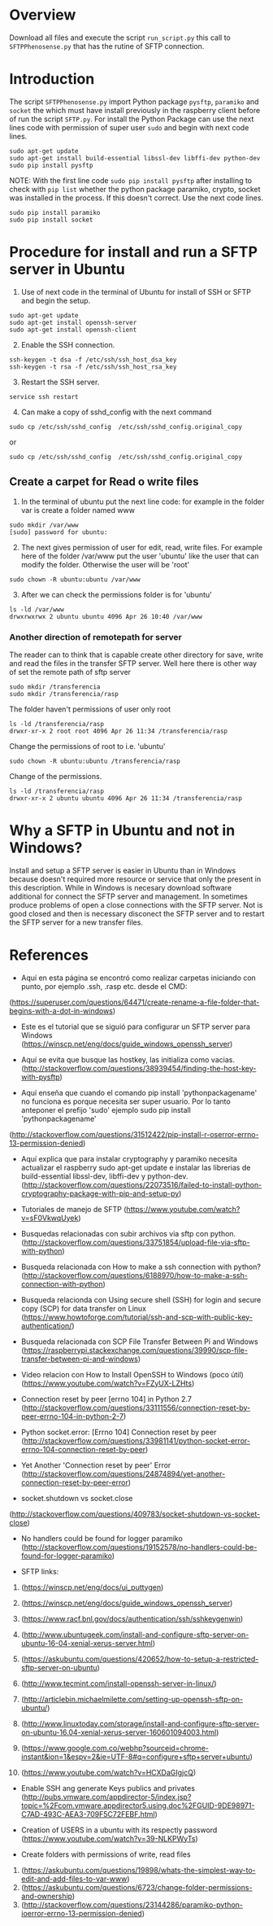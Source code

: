 # Overview

Download all files and execute the script `run_script.py` this call to `SFTPPhenosense.py` that has the rutine of SFTP connection.

# Introduction

The script `SFTPPhenosense.py` import Python package `pysftp`, `paramiko` and `socket` the which must have install previously in the raspberry client before of run the script `SFTP.py`. For install the Python Package can use the next lines code with permission of super user `sudo` and begin with next code lines.

```
sudo apt-get update
sudo apt-get install build-essential libssl-dev libffi-dev python-dev
sudo pip install pysftp
```

NOTE: With the first line code `sudo pip install pysftp` after installing to check with `pip list` whether the python package paramiko, crypto, socket was installed in the process. If this doesn't correct. Use the next code lines.  
```
sudo pip install paramiko
sudo pip install socket
```

# Procedure for install and run a SFTP server in Ubuntu
1. Use of next code in the terminal of Ubuntu for install of SSH or SFTP and begin the setup.

```
sudo apt-get update
sudo apt-get install openssh-server
sudo apt-get install openssh-client
```

2. Enable the SSH connection.

```
ssh-keygen -t dsa -f /etc/ssh/ssh_host_dsa_key
ssh-keygen -t rsa -f /etc/ssh/ssh_host_rsa_key
```

3. Restart the SSH server.

```
service ssh restart
```

4. Can make a copy of sshd_config with the next command
```
sudo cp /etc/ssh/sshd_config  /etc/ssh/sshd_config.original_copy
```
or 
```
sudo cp /etc/ssh/sshd_config  /etc/ssh/sshd_config.original_copy
```

## Create a carpet for Read o write files

1. In the terminal of ubuntu put the next line code: for example in the folder var is create a folder named www
```
sudo mkdir /var/www
[sudo] password for ubuntu: 
```
2. The next gives permission of user for edit, read, write files. For example here of the folder /var/www put the user 'ubuntu' like the user that can modify the folder. Otherwise the user will be 'root' 
```
sudo chown -R ubuntu:ubuntu /var/www
```
3. After we can check the permissions folder is for 'ubuntu'
```
ls -ld /var/www
drwxrwxrwx 2 ubuntu ubuntu 4096 Apr 26 10:40 /var/www
```
### Another direction of remotepath for server  

The reader can to think that is capable create other directory for save, write and read the files in the transfer SFTP server. Well here there is other way of set the remote path of sftp server

```
sudo mkdir /transferencia
sudo mkdir /transferencia/rasp
```

The folder haven't permissions of user only root
```
ls -ld /transferencia/rasp
drwxr-xr-x 2 root root 4096 Apr 26 11:34 /transferencia/rasp
```
Change the permissions of root to i.e. 'ubuntu'
```
sudo chown -R ubuntu:ubuntu /transferencia/rasp
```
Change of the permissions.
```
ls -ld /transferencia/rasp
drwxr-xr-x 2 ubuntu ubuntu 4096 Apr 26 11:34 /transferencia/rasp
```

# Why a SFTP in Ubuntu and not in Windows?

Install and setup a SFTP server is easier in Ubuntu than in Windows because doesn't required more resource or service that only the present in this description. While in Windows is necesary download software additional for connect the SFTP server and management. In sometimes produce problems of open a close connections with the SFTP server.  Not is good closed and then is necessary disconect the SFTP server and to restart the SFTP server for a new transfer files. 


# References

- Aquí en esta página se encontró como realizar carpetas iniciando con punto, por ejemplo .ssh, .rasp etc. desde el CMD:

(https://superuser.com/questions/64471/create-rename-a-file-folder-that-begins-with-a-dot-in-windows)

- Este es el tutorial que se siguió para configurar un SFTP server para Windows
(https://winscp.net/eng/docs/guide_windows_openssh_server)

- Aquí se evita que busque las hostkey, las initializa como vacias.
(http://stackoverflow.com/questions/38939454/finding-the-host-key-with-pysftp)

- Aquí enseña que cuando el comando pip install 'pythonpackagename' no funciona es porque necesita ser super usuario. Por lo tanto anteponer el prefijo 'sudo' ejemplo sudo pip install 'pythonpackagename'
	
(http://stackoverflow.com/questions/31512422/pip-install-r-oserror-errno-13-permission-denied)

- Aquí explica que para instalar cryptography y paramiko necesita actualizar el raspberry sudo apt-get update e instalar las librerias de build-essential libssl-dev, libffi-dev y python-dev.
(http://stackoverflow.com/questions/22073516/failed-to-install-python-cryptography-package-with-pip-and-setup-py)

- Tutoriales de manejo de SFTP 
(https://www.youtube.com/watch?v=sF0VkwqUyek)

- Busquedas relacionadas con subir archivos via sftp con python.
(http://stackoverflow.com/questions/33751854/upload-file-via-sftp-with-python)

- Busqueda relacionada con How to make a ssh connection with python?
(http://stackoverflow.com/questions/6188970/how-to-make-a-ssh-connection-with-python)

- Busqueda relacionda con  Using secure shell (SSH) for login and secure copy (SCP) for data transfer on Linux
(https://www.howtoforge.com/tutorial/ssh-and-scp-with-public-key-authentication/)

- Busqueda relacionada con SCP File Transfer Between Pi and Windows
(https://raspberrypi.stackexchange.com/questions/39990/scp-file-transfer-between-pi-and-windows)

- Video relacion con How to Install OpenSSH to Windows (poco útil)
(https://www.youtube.com/watch?v=FZyUX-LZHts)

- Connection reset by peer [errno 104] in Python 2.7
(http://stackoverflow.com/questions/33111556/connection-reset-by-peer-errno-104-in-python-2-7)

- Python socket.error: [Errno 104] Connection reset by peer
(http://stackoverflow.com/questions/33981141/python-socket-error-errno-104-connection-reset-by-peer)

- Yet Another 'Connection reset by peer' Error
(http://stackoverflow.com/questions/24874894/yet-another-connection-reset-by-peer-error)

- socket.shutdown vs socket.close

(http://stackoverflow.com/questions/409783/socket-shutdown-vs-socket-close)

- No handlers could be found for logger paramiko
(http://stackoverflow.com/questions/19152578/no-handlers-could-be-found-for-logger-paramiko)

- SFTP links:
1. (https://winscp.net/eng/docs/ui_puttygen)
2. (https://winscp.net/eng/docs/guide_windows_openssh_server)
3. (https://www.racf.bnl.gov/docs/authentication/ssh/sshkeygenwin)


4. (http://www.ubuntugeek.com/install-and-configure-sftp-server-on-ubuntu-16-04-xenial-xerus-server.html)
5. (https://askubuntu.com/questions/420652/how-to-setup-a-restricted-sftp-server-on-ubuntu)
6. (http://www.tecmint.com/install-openssh-server-in-linux/)
7. (http://articlebin.michaelmilette.com/setting-up-openssh-sftp-on-ubuntu/)
8. (http://www.linuxtoday.com/storage/install-and-configure-sftp-server-on-ubuntu-16.04-xenial-xerus-server-160601094003.html)
9. (https://www.google.com.co/webhp?sourceid=chrome-instant&ion=1&espv=2&ie=UTF-8#q=configure+sftp+server+ubuntu)
10. (https://www.youtube.com/watch?v=HCXDaGIgjcQ)

- Enable SSH ang generate Keys publics and privates
(http://pubs.vmware.com/appdirector-5/index.jsp?topic=%2Fcom.vmware.appdirector5.using.doc%2FGUID-9DE98971-C7AD-493C-AEA3-709F5C72FEBF.html)

- Creation of USERS in a ubuntu with its respectly password
(https://www.youtube.com/watch?v=39-NLKPWyTs)

- Create folders with permissions of write, read files
1. (https://askubuntu.com/questions/19898/whats-the-simplest-way-to-edit-and-add-files-to-var-www)
2. (https://askubuntu.com/questions/6723/change-folder-permissions-and-ownership)
3. (http://stackoverflow.com/questions/23144286/paramiko-python-ioerror-errno-13-permission-denied)

